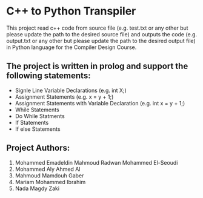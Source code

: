 # C++ to Python Transpiler

This project read c++ code from source file (e.g. test.txt or any other but please update the path to the desired source file) and outputs the code (e.g. output.txt or any other but please update the path to the desired output file) in Python language for the Compiler Design Course.

## The project is written in prolog and support the following statements:

* Signle Line Variable Declarations (e.g. int X;)
* Assignment Statements (e.g. x = y + 1;)
* Assignment Statements with Variable Declaration (e.g. int x = y + 1;)
* While Statements 
* Do While Statments
* If Statements 
* If else Statements 

## Project Authors:
1. Mohammed Emadeldin Mahmoud Radwan Mohammed El-Seoudi
2. Mohammed Aly Ahmed Al
3. Mahmoud Mamdouh Gaber
4. Mariam Mohammed Ibrahim
5. Nada Magdy Zaki

